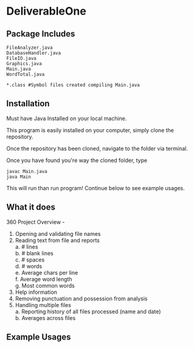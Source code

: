 # DeliverableOne

## Package Includes

```
FileAnalyzer.java     
DatabaseHandler.java  
FileIO.java
Graphics.java
Main.java
WordTotal.java      

*.class #Symbol files created compiling Main.java          
```

## Installation

<Warning>
Must have Java Installed on your local machine.

This program is easily installed on your computer, simply clone the repository.

Once the repository has been cloned, navigate to the folder via terminal.

Once you have found you're way the cloned folder, type

```
javac Main.java
java Main
```

This will run than run program! Continue below to see example usages.

## What it does

360 Project Overview -

1. Opening and validating file names
2. Reading text from file and reports <br />
  a. # lines <br />
  b. # blank lines <br />
  c. # spaces <br />
  d. # words <br />
  e. Average chars per line <br />
  f. Average word length <br />
  g. Most common words <br />
3. Help information
4. Removing punctuation and possession from analysis
5. Handling multiple files <br />
  a. Reporting history of all files processed (name and date) <br />
  b. Averages across files <br />



## Example Usages
